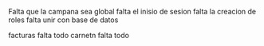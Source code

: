 Falta que la campana sea global
falta el inisio de sesion
falta la creacion de roles
falta unir con base de datos


facturas falta todo
carnetn falta todo

